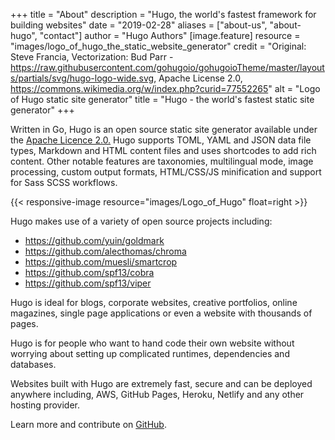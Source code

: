 +++
title = "About"
description = "Hugo, the world's fastest framework for building websites"
date = "2019-02-28"
aliases = ["about-us", "about-hugo", "contact"]
author = "Hugo Authors"
[image.feature]
    resource = "images/logo_of_hugo_the_static_website_generator"
    credit = "Original: Steve Francia, Vectorization: Bud Parr - https://raw.githubusercontent.com/gohugoio/gohugoioTheme/master/layouts/partials/svg/hugo-logo-wide.svg, Apache License 2.0, https://commons.wikimedia.org/w/index.php?curid=77552265"
    alt = "Logo of Hugo static site generator"
    title = "Hugo - the world's fastest static site generator"
+++

Written in Go, Hugo is an open source static site generator available under the [Apache Licence 2.0.](https://github.com/gohugoio/hugo/blob/master/LICENSE) Hugo supports TOML, YAML and JSON data file types, Markdown and HTML content files and uses shortcodes to add rich content. Other notable features are taxonomies, multilingual mode, image processing, custom output formats, HTML/CSS/JS minification and support for Sass SCSS workflows.

{{< responsive-image resource="images/Logo_of_Hugo" float=right >}}

Hugo makes use of a variety of open source projects including:

* https://github.com/yuin/goldmark
* https://github.com/alecthomas/chroma
* https://github.com/muesli/smartcrop
* https://github.com/spf13/cobra
* https://github.com/spf13/viper

Hugo is ideal for blogs, corporate websites, creative portfolios, online magazines, single page applications or even a website with thousands of pages.

Hugo is for people who want to hand code their own website without worrying about setting up complicated runtimes, dependencies and databases.

Websites built with Hugo are extremely fast, secure and can be deployed anywhere including, AWS, GitHub Pages, Heroku, Netlify and any other hosting provider.

Learn more and contribute on [GitHub](https://github.com/gohugoio).

